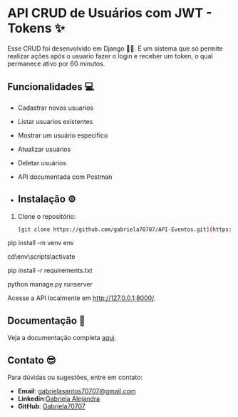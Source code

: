 # API CRUD de Usuários com JWT - Tokens ✨

Esse CRUD foi desenvolvido em Django 🚀🌠.
É um sistema que só permite realizar ações após o usuario fazer o login e receber um token, o qual permanece ativo por 60 minutos.


## Funcionalidades 💻
- Cadastrar novos usuarios
- Listar usuarios existentes
- Mostrar um usuário especifico
- Atualizar usuários
- Deletar usuários 
- API documentada com Postman

- ## Instalação ⚙
1. Clone o repositório:
   ```bash
   [git clone https://github.com/gabriela70707/API-Eventos.git](https://github.com/gabriela70707/CRUD-JWT-AUTENTICACAO.git)

pip install -m venv env

cd\env\scripts\activate

pip install -r requirements.txt

python manage.py runserver

Acesse a API localmente em http://127.0.0.1:8000/.

## Documentação 📑
Veja a documentação completa [aqui]([https://documenter.getpostman.com/view/41931886/2sAYkGLf99](https://documenter.getpostman.com/view/41931886/2sB2cShjFt)).



## Contato 😎
Para dúvidas ou sugestões, entre em contato:
- **Email**: gabrielasantos70707@gmail.com
- **Linkedin**:[Gabriela Alejandra](https://www.linkedin.com/in/gabriela-alejandra-278b39355)
- **GitHub**: [Gabriela70707](https://github.com/gabriela70707)
